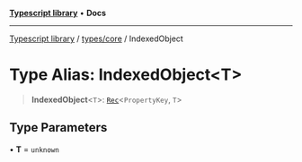 [**Typescript library**](../../../index.md) • **Docs**

***

[Typescript library](../../../modules.md) / [types/core](../index.md) / IndexedObject

# Type Alias: IndexedObject\<T\>

> **IndexedObject**\<`T`\>: [`Rec`](Rec.md)\<`PropertyKey`, `T`\>

## Type Parameters

• **T** = `unknown`
